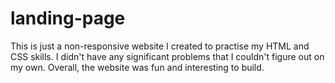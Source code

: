 # landing-page
This is just a non-responsive website I created to practise my HTML and CSS skills. I didn't have any significant problems that I couldn't figure out on my own. Overall, the website was fun and interesting to build.
